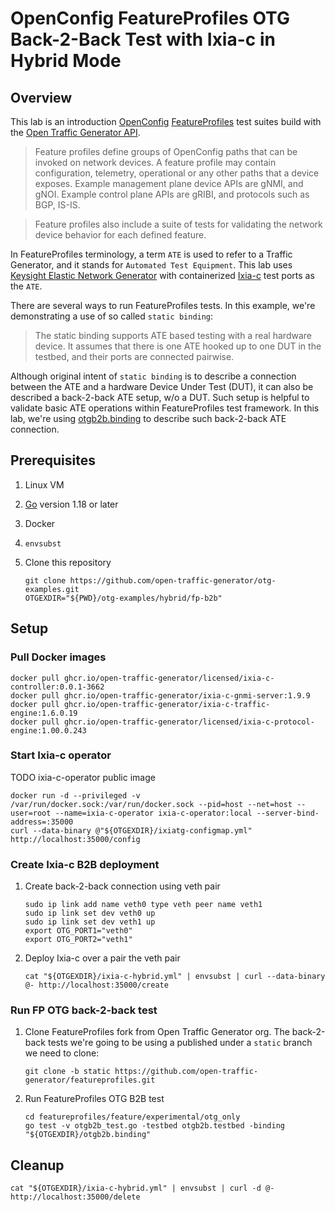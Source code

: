 # OpenConfig FeatureProfiles OTG Back-2-Back Test with Ixia-c in Hybrid Mode

## Overview

This lab is an introduction [OpenConfig](https://openconfig.net/) [FeatureProfiles](https://github.com/openconfig/featureprofiles) test suites build with the [Open Traffic Generator API](https://otg.dev).

> Feature profiles define groups of OpenConfig paths that can be invoked on network devices. A feature profile may contain configuration, telemetry, operational or any other paths that a device exposes. Example management plane device APIs are gNMI, and gNOI. Example control plane APIs are gRIBI, and protocols such as BGP, IS-IS.

> Feature profiles also include a suite of tests for validating the network device behavior for each defined feature.

In FeatureProfiles terminology, a term `ATE` is used to refer to a Traffic Generator, and it stands for `Automated Test Equipment`. This lab uses [Keysight Elastic Network Generator](../../KENG.md) with containerized [Ixia-c](https://ixia-c.dev) test ports as the `ATE`.

There are several ways to run FeatureProfiles tests. In this example, we're demonstrating a use of so called `static binding`:

> The static binding supports ATE based testing with a real hardware device. It assumes that there is one ATE hooked up to one DUT in the testbed, and their ports are connected pairwise.

Although original intent of `static binding` is to describe a connection between the ATE and a hardware Device Under Test (DUT), it can also be described a back-2-back ATE setup, w/o a DUT. Such setup is helpful to validate basic ATE operations within FeatureProfiles test framework. In this lab, we're using [otgb2b.binding](otgb2b.binding) to describe such back-2-back ATE connection.

## Prerequisites

1. Linux VM
2. [Go](https://go.dev/dl/) version 1.18 or later
3. Docker
4. `envsubst`
5. Clone this repository

    ```Shell
    git clone https://github.com/open-traffic-generator/otg-examples.git
    OTGEXDIR="${PWD}/otg-examples/hybrid/fp-b2b"
    ```

## Setup

### Pull Docker images

```Shell
docker pull ghcr.io/open-traffic-generator/licensed/ixia-c-controller:0.0.1-3662
docker pull ghcr.io/open-traffic-generator/ixia-c-gnmi-server:1.9.9
docker pull ghcr.io/open-traffic-generator/ixia-c-traffic-engine:1.6.0.19
docker pull ghcr.io/open-traffic-generator/licensed/ixia-c-protocol-engine:1.00.0.243
```

### Start Ixia-c operator

TODO ixia-c-operator public image

```Shell
docker run -d --privileged -v /var/run/docker.sock:/var/run/docker.sock --pid=host --net=host --user=root --name=ixia-c-operator ixia-c-operator:local --server-bind-address=:35000
curl --data-binary @"${OTGEXDIR}/ixiatg-configmap.yml" http://localhost:35000/config
```

### Create Ixia-c B2B deployment

1. Create back-2-back connection using veth pair

    ```Shell
    sudo ip link add name veth0 type veth peer name veth1
    sudo ip link set dev veth0 up
    sudo ip link set dev veth1 up
    export OTG_PORT1="veth0"
    export OTG_PORT2="veth1"
    ```

2. Deploy Ixia-c over a pair the veth pair

    ```Shell
    cat "${OTGEXDIR}/ixia-c-hybrid.yml" | envsubst | curl --data-binary @- http://localhost:35000/create
    ```

### Run FP OTG back-2-back test

1. Clone FeatureProfiles fork from Open Traffic Generator org. The back-2-back tests we're going to be using a published under a `static` branch we need to clone:

    ```Shell
    git clone -b static https://github.com/open-traffic-generator/featureprofiles.git
    ```

2. Run FeatureProfiles OTG B2B test

    ```Shell
    cd featureprofiles/feature/experimental/otg_only
    go test -v otgb2b_test.go -testbed otgb2b.testbed -binding "${OTGEXDIR}/otgb2b.binding"
    ```

## Cleanup

```Shell
cat "${OTGEXDIR}/ixia-c-hybrid.yml" | envsubst | curl -d @- http://localhost:35000/delete
```
